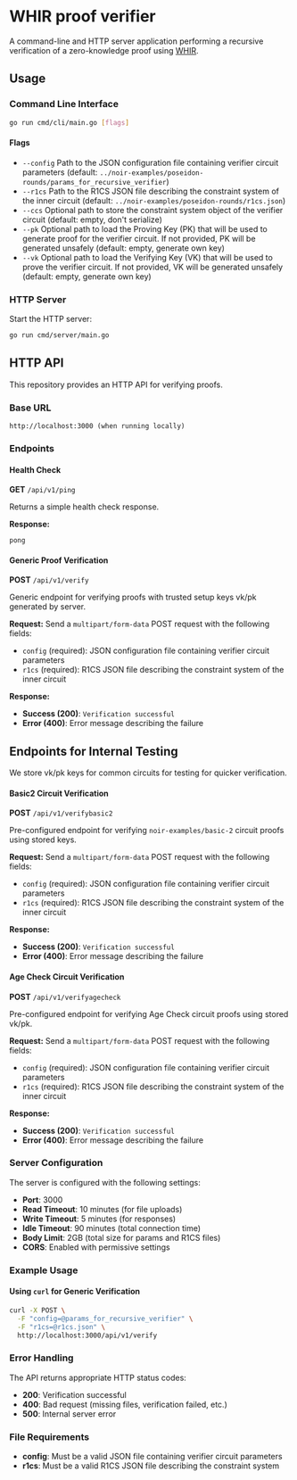 # WHIR proof verifier

A command-line and HTTP server application performing a recursive verification of a zero-knowledge proof using [WHIR](https://eprint.iacr.org/2024/1586.pdf).

## Usage

### Command Line Interface

```bash
go run cmd/cli/main.go [flags]
```

#### Flags

- `--config` Path to the JSON configuration file containing verifier circuit parameters (default: `../noir-examples/poseidon-rounds/params_for_recursive_verifier`)
- `--r1cs` Path to the R1CS JSON file describing the constraint system of the inner circuit (default: `../noir-examples/poseidon-rounds/r1cs.json`)
- `--ccs` Optional path to store the constraint system object of the verifier circuit (default: empty, don't serialize)
- `--pk` Optional path to load the Proving Key (PK) that will be used to generate proof for the verifier circuit. If not provided, PK will be generated unsafely (default: empty, generate own key)
- `--vk` Optional path to load the Verifying Key (VK) that will be used to prove the verifier circuit. If not provided, VK will be generated unsafely (default: empty, generate own key)

### HTTP Server

Start the HTTP server:

```bash
go run cmd/server/main.go
```

## HTTP API

This repository provides an HTTP API for verifying proofs.

### Base URL

```
http://localhost:3000 (when running locally)
```

### Endpoints

#### Health Check

**GET** `/api/v1/ping`

Returns a simple health check response.

**Response:**
```
pong
```

#### Generic Proof Verification

**POST** `/api/v1/verify`

Generic endpoint for verifying proofs with trusted setup keys vk/pk generated by server.

**Request:**
Send a `multipart/form-data` POST request with the following fields:

- `config` (required): JSON configuration file containing verifier circuit parameters
- `r1cs` (required): R1CS JSON file describing the constraint system of the inner circuit

**Response:**
- **Success (200)**: `Verification successful`
- **Error (400)**: Error message describing the failure

## Endpoints for Internal Testing 

We store vk/pk keys for common circuits for testing for quicker verification.

#### Basic2 Circuit Verification

**POST** `/api/v1/verifybasic2`

Pre-configured endpoint for verifying `noir-examples/basic-2` circuit proofs using stored keys.

**Request:**
Send a `multipart/form-data` POST request with the following fields:

- `config` (required): JSON configuration file containing verifier circuit parameters
- `r1cs` (required): R1CS JSON file describing the constraint system of the inner circuit

**Response:**
- **Success (200)**: `Verification successful`
- **Error (400)**: Error message describing the failure

#### Age Check Circuit Verification

**POST** `/api/v1/verifyagecheck`

Pre-configured endpoint for verifying Age Check circuit proofs using stored vk/pk.

**Request:**
Send a `multipart/form-data` POST request with the following fields:

- `config` (required): JSON configuration file containing verifier circuit parameters
- `r1cs` (required): R1CS JSON file describing the constraint system of the inner circuit

**Response:**
- **Success (200)**: `Verification successful`
- **Error (400)**: Error message describing the failure

### Server Configuration

The server is configured with the following settings:

- **Port**: 3000
- **Read Timeout**: 10 minutes (for file uploads)
- **Write Timeout**: 5 minutes (for responses)
- **Idle Timeout**: 90 minutes (total connection time)
- **Body Limit**: 2GB (total size for params and R1CS files)
- **CORS**: Enabled with permissive settings

### Example Usage

#### Using `curl` for Generic Verification

```bash
curl -X POST \
  -F "config=@params_for_recursive_verifier" \
  -F "r1cs=@r1cs.json" \
  http://localhost:3000/api/v1/verify
```

### Error Handling

The API returns appropriate HTTP status codes:

- **200**: Verification successful
- **400**: Bad request (missing files, verification failed, etc.)
- **500**: Internal server error

### File Requirements

- **config**: Must be a valid JSON file containing verifier circuit parameters
- **r1cs**: Must be a valid R1CS JSON file describing the constraint system

